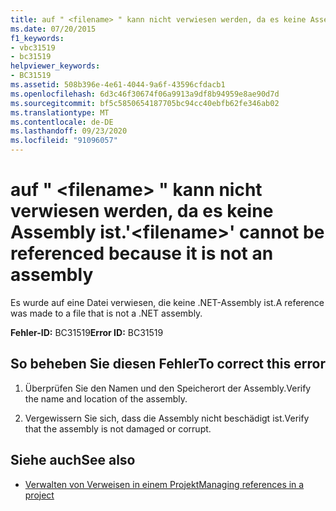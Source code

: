 ```yaml
---
title: auf " <filename> " kann nicht verwiesen werden, da es keine Assembly ist.
ms.date: 07/20/2015
f1_keywords:
- vbc31519
- bc31519
helpviewer_keywords:
- BC31519
ms.assetid: 508b396e-4e61-4044-9a6f-43596cfdacb1
ms.openlocfilehash: 6d3c46f30674f06a9913a9df8b94959e8ae90d7d
ms.sourcegitcommit: bf5c5850654187705bc94cc40ebfb62fe346ab02
ms.translationtype: MT
ms.contentlocale: de-DE
ms.lasthandoff: 09/23/2020
ms.locfileid: "91096057"
---
```

# <a name="filename-cannot-be-referenced-because-it-is-not-an-assembly"></a><span data-ttu-id="abf4b-102">auf " \<filename> " kann nicht verwiesen werden, da es keine Assembly ist.</span><span class="sxs-lookup"><span data-stu-id="abf4b-102">'\<filename>' cannot be referenced because it is not an assembly</span></span>

<span data-ttu-id="abf4b-103">Es wurde auf eine Datei verwiesen, die keine .NET-Assembly ist.</span><span class="sxs-lookup"><span data-stu-id="abf4b-103">A reference was made to a file that is not a .NET assembly.</span></span>  
  
 <span data-ttu-id="abf4b-104">**Fehler-ID:** BC31519</span><span class="sxs-lookup"><span data-stu-id="abf4b-104">**Error ID:** BC31519</span></span>  
  
## <a name="to-correct-this-error"></a><span data-ttu-id="abf4b-105">So beheben Sie diesen Fehler</span><span class="sxs-lookup"><span data-stu-id="abf4b-105">To correct this error</span></span>  
  
1. <span data-ttu-id="abf4b-106">Überprüfen Sie den Namen und den Speicherort der Assembly.</span><span class="sxs-lookup"><span data-stu-id="abf4b-106">Verify the name and location of the assembly.</span></span>  
  
2. <span data-ttu-id="abf4b-107">Vergewissern Sie sich, dass die Assembly nicht beschädigt ist.</span><span class="sxs-lookup"><span data-stu-id="abf4b-107">Verify that the assembly is not damaged or corrupt.</span></span>  
  
## <a name="see-also"></a><span data-ttu-id="abf4b-108">Siehe auch</span><span class="sxs-lookup"><span data-stu-id="abf4b-108">See also</span></span>

- [<span data-ttu-id="abf4b-109">Verwalten von Verweisen in einem Projekt</span><span class="sxs-lookup"><span data-stu-id="abf4b-109">Managing references in a project</span></span>](/visualstudio/ide/managing-references-in-a-project)
